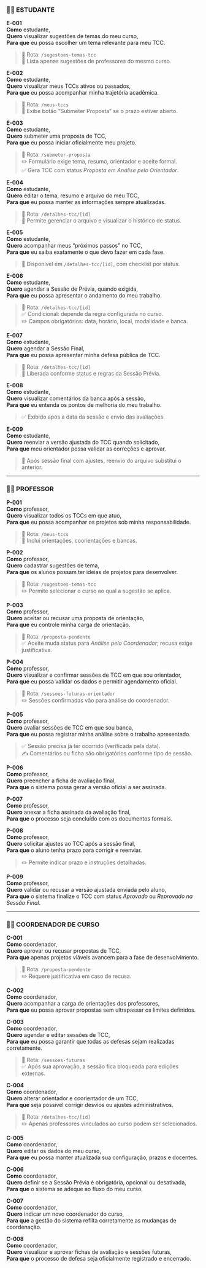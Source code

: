 ### 🧑‍🎓 ESTUDANTE

**E-001**  
**Como** estudante,  
**Quero** visualizar sugestões de temas do meu curso,  
**Para que** eu possa escolher um tema relevante para meu TCC.  
> 🔎 Rota: `/sugestoes-temas-tcc`  
> 🎯 Lista apenas sugestões de professores do mesmo curso.

**E-002**  
**Como** estudante,  
**Quero** visualizar meus TCCs ativos ou passados,  
**Para que** eu possa acompanhar minha trajetória acadêmica.  
> 🔎 Rota: `/meus-tccs`  
> 🧪 Exibe botão “Submeter Proposta” se o prazo estiver aberto.

**E-003**  
**Como** estudante,  
**Quero** submeter uma proposta de TCC,  
**Para que** eu possa iniciar oficialmente meu projeto.  
> 🔎 Rota: `/submeter-proposta`  
> ✏️ Formulário exige tema, resumo, orientador e aceite formal.  
> ✅ Gera TCC com status *Proposta em Análise pelo Orientador*.

**E-004**  
**Como** estudante,  
**Quero** editar o tema, resumo e arquivo do meu TCC,  
**Para que** eu possa manter as informações sempre atualizadas.  
> 🔎 Rota: `/detalhes-tcc/[id]`  
> 🧪 Permite gerenciar o arquivo e visualizar o histórico de status.

**E-005**  
**Como** estudante,  
**Quero** acompanhar meus “próximos passos” no TCC,  
**Para que** eu saiba exatamente o que devo fazer em cada fase.  
> 🔎 Disponível em `/detalhes-tcc/[id]`, com checklist por status.

**E-006**  
**Como** estudante,  
**Quero** agendar a Sessão de Prévia, quando exigida,  
**Para que** eu possa apresentar o andamento do meu trabalho.  
> 🔎 Rota: `/detalhes-tcc/[id]`  
> ✅ Condicional: depende da regra configurada no curso.  
> ✏️ Campos obrigatórios: data, horário, local, modalidade e banca.

**E-007**  
**Como** estudante,  
**Quero** agendar a Sessão Final,  
**Para que** eu possa apresentar minha defesa pública de TCC.  
> 🔎 Rota: `/detalhes-tcc/[id]`  
> 🔄 Liberada conforme status e regras da Sessão Prévia.

**E-008**  
**Como** estudante,  
**Quero** visualizar comentários da banca após a sessão,  
**Para que** eu entenda os pontos de melhoria do meu trabalho.  
> ✅ Exibido após a data da sessão e envio das avaliações.

**E-009**  
**Como** estudante,  
**Quero** reenviar a versão ajustada do TCC quando solicitado,  
**Para que** meu orientador possa validar as correções e aprovar.  
> 🔄 Após sessão final com ajustes, reenvio do arquivo substitui o anterior.

---

### 👨‍🏫 PROFESSOR

**P-001**  
**Como** professor,  
**Quero** visualizar todos os TCCs em que atuo,  
**Para que** eu possa acompanhar os projetos sob minha responsabilidade.  
> 🔎 Rota: `/meus-tccs`  
> 👥 Inclui orientações, coorientações e bancas.

**P-002**  
**Como** professor,  
**Quero** cadastrar sugestões de tema,  
**Para que** os alunos possam ter ideias de projetos para desenvolver.  
> 🔎 Rota: `/sugestoes-temas-tcc`  
> ✏️ Permite selecionar o curso ao qual a sugestão se aplica.

**P-003**  
**Como** professor,  
**Quero** aceitar ou recusar uma proposta de orientação,  
**Para que** eu controle minha carga de orientação.  
> 🔎 Rota: `/proposta-pendente`  
> ✅ Aceite muda status para *Análise pelo Coordenador*; recusa exige justificativa.

**P-004**  
**Como** professor,  
**Quero** visualizar e confirmar sessões de TCC em que sou orientador,  
**Para que** eu possa validar os dados e permitir agendamento oficial.  
> 🔎 Rota: `/sessoes-futuras-orientador`  
> ✏️ Sessões confirmadas vão para análise do coordenador.

**P-005**  
**Como** professor,  
**Quero** avaliar sessões de TCC em que sou banca,  
**Para que** eu possa registrar minha análise sobre o trabalho apresentado.  
> ✅ Sessão precisa já ter ocorrido (verificada pela data).  
> ✍️ Comentários ou ficha são obrigatórios conforme tipo de sessão.

**P-006**  
**Como** professor,  
**Quero** preencher a ficha de avaliação final,  
**Para que** o sistema possa gerar a versão oficial a ser assinada.

**P-007**  
**Como** professor,  
**Quero** anexar a ficha assinada da avaliação final,  
**Para que** o processo seja concluído com os documentos formais.

**P-008**  
**Como** professor,  
**Quero** solicitar ajustes ao TCC após a sessão final,  
**Para que** o aluno tenha prazo para corrigir e reenviar.  
> ✏️ Permite indicar prazo e instruções detalhadas.

**P-009**  
**Como** professor,  
**Quero** validar ou recusar a versão ajustada enviada pelo aluno,  
**Para que** o sistema finalize o TCC com status *Aprovado* ou *Reprovado na Sessão Final*.

---

### 🧑‍🏫 COORDENADOR DE CURSO

**C-001**  
**Como** coordenador,  
**Quero** aprovar ou recusar propostas de TCC,  
**Para que** apenas projetos viáveis avancem para a fase de desenvolvimento.  
> 🔎 Rota: `/proposta-pendente`  
> ✏️ Requere justificativa em caso de recusa.

**C-002**  
**Como** coordenador,  
**Quero** acompanhar a carga de orientações dos professores,  
**Para que** eu possa aprovar propostas sem ultrapassar os limites definidos.

**C-003**  
**Como** coordenador,  
**Quero** agendar e editar sessões de TCC,  
**Para que** eu possa garantir que todas as defesas sejam realizadas corretamente.  
> 🔎 Rota: `/sessoes-futuras`  
> ✅ Após sua aprovação, a sessão fica bloqueada para edições externas.

**C-004**  
**Como** coordenador,  
**Quero** alterar orientador e coorientador de um TCC,  
**Para que** seja possível corrigir desvios ou ajustes administrativos.  
> 🔎 Rota: `/detalhes-tcc/[id]`  
> ✏️ Apenas professores vinculados ao curso podem ser selecionados.

**C-005**  
**Como** coordenador,  
**Quero** editar os dados do meu curso,  
**Para que** eu possa manter atualizada sua configuração, prazos e docentes.

**C-006**  
**Como** coordenador,  
**Quero** definir se a Sessão Prévia é obrigatória, opcional ou desativada,  
**Para que** o sistema se adeque ao fluxo do meu curso.

**C-007**  
**Como** coordenador,  
**Quero** indicar um novo coordenador do curso,  
**Para que** a gestão do sistema reflita corretamente as mudanças de coordenação.

**C-008**  
**Como** coordenador,  
**Quero** visualizar e aprovar fichas de avaliação e sessões futuras,  
**Para que** o processo de defesa seja oficialmente registrado e encerrado.
